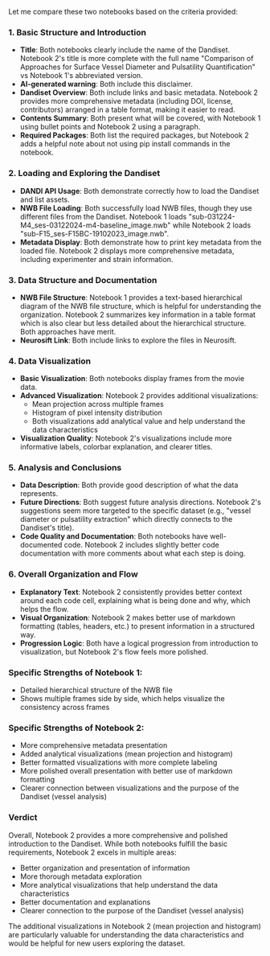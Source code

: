 Let me compare these two notebooks based on the criteria provided:

### 1. Basic Structure and Introduction
- **Title**: Both notebooks clearly include the name of the Dandiset. Notebook 2's title is more complete with the full name "Comparison of Approaches for Surface Vessel Diameter and Pulsatility Quantification" vs Notebook 1's abbreviated version.
- **AI-generated warning**: Both include this disclaimer.
- **Dandiset Overview**: Both include links and basic metadata. Notebook 2 provides more comprehensive metadata (including DOI, license, contributors) arranged in a table format, making it easier to read.
- **Contents Summary**: Both present what will be covered, with Notebook 1 using bullet points and Notebook 2 using a paragraph.
- **Required Packages**: Both list the required packages, but Notebook 2 adds a helpful note about not using pip install commands in the notebook.

### 2. Loading and Exploring the Dandiset
- **DANDI API Usage**: Both demonstrate correctly how to load the Dandiset and list assets.
- **NWB File Loading**: Both successfully load NWB files, though they use different files from the Dandiset. Notebook 1 loads "sub-031224-M4_ses-03122024-m4-baseline_image.nwb" while Notebook 2 loads "sub-F15_ses-F15BC-19102023_image.nwb".
- **Metadata Display**: Both demonstrate how to print key metadata from the loaded file. Notebook 2 displays more comprehensive metadata, including experimenter and strain information.

### 3. Data Structure and Documentation
- **NWB File Structure**: Notebook 1 provides a text-based hierarchical diagram of the NWB file structure, which is helpful for understanding the organization. Notebook 2 summarizes key information in a table format which is also clear but less detailed about the hierarchical structure. Both approaches have merit.
- **Neurosift Link**: Both include links to explore the files in Neurosift.

### 4. Data Visualization
- **Basic Visualization**: Both notebooks display frames from the movie data.
- **Advanced Visualization**: Notebook 2 provides additional visualizations:
  - Mean projection across multiple frames
  - Histogram of pixel intensity distribution
  - Both visualizations add analytical value and help understand the data characteristics
- **Visualization Quality**: Notebook 2's visualizations include more informative labels, colorbar explanation, and clearer titles.

### 5. Analysis and Conclusions
- **Data Description**: Both provide good description of what the data represents.
- **Future Directions**: Both suggest future analysis directions. Notebook 2's suggestions seem more targeted to the specific dataset (e.g., "vessel diameter or pulsatility extraction" which directly connects to the Dandiset's title).
- **Code Quality and Documentation**: Both notebooks have well-documented code. Notebook 2 includes slightly better code documentation with more comments about what each step is doing.

### 6. Overall Organization and Flow
- **Explanatory Text**: Notebook 2 consistently provides better context around each code cell, explaining what is being done and why, which helps the flow.
- **Visual Organization**: Notebook 2 makes better use of markdown formatting (tables, headers, etc.) to present information in a structured way.
- **Progression Logic**: Both have a logical progression from introduction to visualization, but Notebook 2's flow feels more polished.

### Specific Strengths of Notebook 1:
- Detailed hierarchical structure of the NWB file
- Shows multiple frames side by side, which helps visualize the consistency across frames

### Specific Strengths of Notebook 2:
- More comprehensive metadata presentation
- Added analytical visualizations (mean projection and histogram)
- Better formatted visualizations with more complete labeling
- More polished overall presentation with better use of markdown formatting
- Clearer connection between visualizations and the purpose of the Dandiset (vessel analysis)

### Verdict
Overall, Notebook 2 provides a more comprehensive and polished introduction to the Dandiset. While both notebooks fulfill the basic requirements, Notebook 2 excels in multiple areas:
- Better organization and presentation of information
- More thorough metadata exploration
- More analytical visualizations that help understand the data characteristics
- Better documentation and explanations
- Clearer connection to the purpose of the Dandiset (vessel analysis)

The additional visualizations in Notebook 2 (mean projection and histogram) are particularly valuable for understanding the data characteristics and would be helpful for new users exploring the dataset.